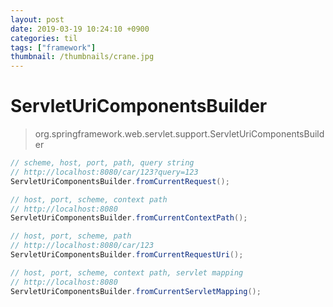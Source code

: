 ```yaml
---
layout: post
date: 2019-03-19 10:24:10 +0900
categories: til
tags: ["framework"]
thumbnail: /thumbnails/crane.jpg
---
```


# ServletUriComponentsBuilder

> org.springframework.web.servlet.support.ServletUriComponentsBuilder

``` java
// scheme, host, port, path, query string
// http://localhost:8080/car/123?query=123
ServletUriComponentsBuilder.fromCurrentRequest();

// host, port, scheme, context path
// http://localhost:8080
ServletUriComponentsBuilder.fromCurrentContextPath();

// host, port, scheme, path
// http://localhost:8080/car/123
ServletUriComponentsBuilder.fromCurrentRequestUri();

// host, port, scheme, context path, servlet mapping
// http://localhost:8080
ServletUriComponentsBuilder.fromCurrentServletMapping();
```
